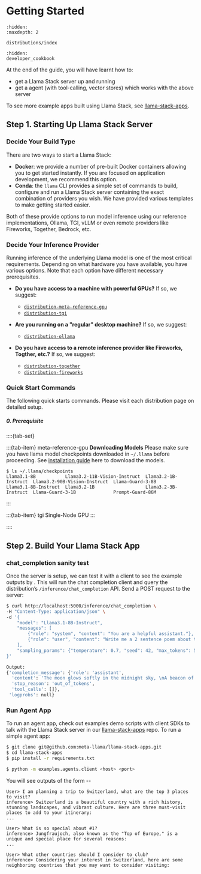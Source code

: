 # Getting Started

```{toctree}
:hidden:
:maxdepth: 2

distributions/index
```

```{toctree}
:hidden:
developer_cookbook
```

At the end of the guide, you will have learnt how to:
- get a Llama Stack server up and running
- get a agent (with tool-calling, vector stores) which works with the above server

To see more example apps built using Llama Stack, see [llama-stack-apps](https://github.com/meta-llama/llama-stack-apps/tree/main).

## Step 1. Starting Up Llama Stack Server

### Decide Your Build Type
There are two ways to start a Llama Stack:

- **Docker**: we provide a number of pre-built Docker containers allowing you to get started instantly. If you are focused on application development, we recommend this option.
- **Conda**: the `llama` CLI provides a simple set of commands to build, configure and run a Llama Stack server containing the exact combination of providers you wish. We have provided various templates to make getting started easier.

Both of these provide options to run model inference using our reference implementations, Ollama, TGI, vLLM or even remote providers like Fireworks, Together, Bedrock, etc.

### Decide Your Inference Provider

Running inference of the underlying Llama model is one of the most critical requirements. Depending on what hardware you have available, you have various options. Note that each option have different necessary prerequisites.

- **Do you have access to a machine with powerful GPUs?**
If so, we suggest:
  - [`distribution-meta-reference-gpu`](https://llama-stack.readthedocs.io/en/latest/getting_started/distributions/meta-reference-gpu.html)
  - [`distribution-tgi`](https://llama-stack.readthedocs.io/en/latest/getting_started/distributions/tgi.html)

- **Are you running on a "regular" desktop machine?**
If so, we suggest:
  - [`distribution-ollama`](https://llama-stack.readthedocs.io/en/latest/getting_started/distributions/ollama.html)

- **Do you have access to a remote inference provider like Fireworks, Togther, etc.?** If so, we suggest:
  - [`distribution-together`](https://llama-stack.readthedocs.io/en/latest/getting_started/distributions/together.html)
  - [`distribution-fireworks`](https://llama-stack.readthedocs.io/en/latest/getting_started/distributions/fireworks.html)


### Quick Start Commands

The following quick starts commands. Please visit each distribution page on detailed setup.

##### 0. Prerequisite
::::{tab-set}

:::{tab-item} meta-reference-gpu
**Downloading Models**
Please make sure you have llama model checkpoints downloaded in `~/.llama` before proceeding. See [installation guide](https://llama-stack.readthedocs.io/en/latest/cli_reference/download_models.html) here to download the models.

```
$ ls ~/.llama/checkpoints
Llama3.1-8B           Llama3.2-11B-Vision-Instruct  Llama3.2-1B-Instruct  Llama3.2-90B-Vision-Instruct  Llama-Guard-3-8B
Llama3.1-8B-Instruct  Llama3.2-1B                   Llama3.2-3B-Instruct  Llama-Guard-3-1B              Prompt-Guard-86M
```
:::

:::{tab-item} tgi
Single-Node GPU
:::

::::

## Step 2. Build Your Llama Stack App

### chat_completion sanity test
Once the server is setup, we can test it with a client to see the example outputs by . This will run the chat completion client and query the distribution’s `/inference/chat_completion` API. Send a POST request to the server:

```bash
$ curl http://localhost:5000/inference/chat_completion \
-H "Content-Type: application/json" \
-d '{
    "model": "Llama3.1-8B-Instruct",
    "messages": [
        {"role": "system", "content": "You are a helpful assistant."},
        {"role": "user", "content": "Write me a 2 sentence poem about the moon"}
    ],
    "sampling_params": {"temperature": 0.7, "seed": 42, "max_tokens": 512}
}'

Output:
{'completion_message': {'role': 'assistant',
  'content': 'The moon glows softly in the midnight sky, \nA beacon of wonder, as it catches the eye.',
  'stop_reason': 'out_of_tokens',
  'tool_calls': []},
 'logprobs': null}

```

### Run Agent App

To run an agent app, check out examples demo scripts with client SDKs to talk with the Llama Stack server in our [llama-stack-apps](https://github.com/meta-llama/llama-stack-apps/tree/main/examples) repo. To run a simple agent app:

```bash
$ git clone git@github.com:meta-llama/llama-stack-apps.git
$ cd llama-stack-apps
$ pip install -r requirements.txt

$ python -m examples.agents.client <host> <port>
```

You will see outputs of the form --
```
User> I am planning a trip to Switzerland, what are the top 3 places to visit?
inference> Switzerland is a beautiful country with a rich history, stunning landscapes, and vibrant culture. Here are three must-visit places to add to your itinerary:
...

User> What is so special about #1?
inference> Jungfraujoch, also known as the "Top of Europe," is a unique and special place for several reasons:
...

User> What other countries should I consider to club?
inference> Considering your interest in Switzerland, here are some neighboring countries that you may want to consider visiting:
```
